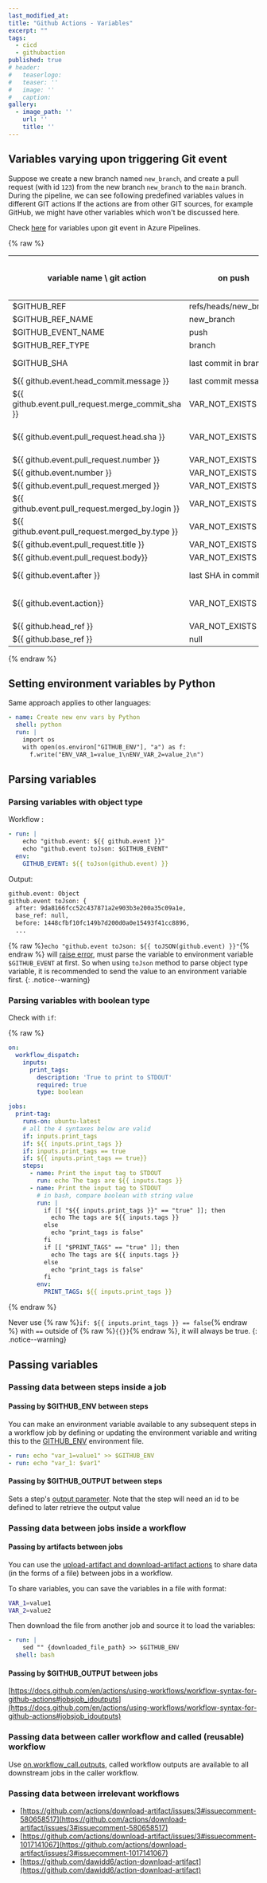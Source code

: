 ```yaml
---
last_modified_at:
title: "Github Actions - Variables"
excerpt: ""
tags:
  - cicd
  - githubaction
published: true
# header:
#   teaserlogo:
#   teaser: ''
#   image: ''
#   caption:
gallery:
  - image_path: ''
    url: ''
    title: ''
---
```

## Variables varying upon triggering Git event

Suppose we create a new branch named `new_branch`, and create a pull request (with id `123`) from the new branch `new_branch` to the `main` branch.
During the pipeline, we can see following predefined variables values in different GIT actions If the actions are from other GIT sources, for example GitHub, we might have other variables which won't be discussed here.

Check [here](https://copdips.com/2022/01/azure-pipeline-predefined-variables.html#variables-varying-upon-triggering-git-event) for variables upon git event in Azure Pipelines.

{% raw %}

| variable name \ git action                        | on push               | on pull request                                                                                                                            | on merge (after merge, a push event will be triggered))) | on manual trigger     |
| ------------------------------------------------- | --------------------- | ------------------------------------------------------------------------------------------------------------------------------------------ | -------------------------------------------------------- | --------------------- |
| $GITHUB_REF                                       | refs/heads/new_branch | refs/pull/123/merge                                                                                                                        | refs/heads/main                                          | refs/heads/new_branch |
| $GITHUB_REF_NAME                                  | new_branch            | 132/merge                                                                                                                                  | main                                                     | new_branch            |
| $GITHUB_EVENT_NAME                                | push                  | pull_request                                                                                                                               | pull_request_target                                      | workflow_dispatch     |
| $GITHUB_REF_TYPE                                  | branch                | branch                                                                                                                                     | branch                                                   | branch                |
| $GITHUB_SHA                                       | last commit in branch | workflow commit (not merge commit)                                                                                                         | merge commit                                             | last commit in branch |
| ${{ github.event.head_commit.message }}           | last commit message   | VAR_NOT_EXISTS                                                                                                                             | VAR_NOT_EXISTS                                           | VAR_NOT_EXISTS        |
| ${{ github.event.pull_request.merge_commit_sha }} | VAR_NOT_EXISTS        | merge commit                                                                                                                               | merge commit                                             | VAR_NOT_EXISTS        |
| ${{ github.event.pull_request.head.sha }}         | VAR_NOT_EXISTS        | last commit in PR (not merge commit)                                                                                                       | last commit in PR (not merge commit)                     | VAR_NOT_EXISTS        |
| ${{ github.event.pull_request.number }}           | VAR_NOT_EXISTS        | 123                                                                                                                                        | 123                                                      | VAR_NOT_EXISTS        |
| ${{ github.event.number }}                        | VAR_NOT_EXISTS        | 123                                                                                                                                        | 123                                                      | VAR_NOT_EXISTS        |
| ${{ github.event.pull_request.merged }}           | VAR_NOT_EXISTS        | false                                                                                                                                      | true                                                     | VAR_NOT_EXISTS        |
| ${{ github.event.pull_request.merged_by.login }}  | VAR_NOT_EXISTS        | null                                                                                                                                       | user login                                               | VAR_NOT_EXISTS        |
| ${{ github.event.pull_request.merged_by.type }}   | VAR_NOT_EXISTS        | null                                                                                                                                       | User, etc                                                | VAR_NOT_EXISTS        |
| ${{ github.event.pull_request.title }}            | VAR_NOT_EXISTS        | null or pr title                                                                                                                           | null or pr title                                         | VAR_NOT_EXISTS        |
| ${{ github.event.pull_request.body}}              | VAR_NOT_EXISTS        | null or pr body                                                                                                                            | null or pr bod                                           | VAR_NOT_EXISTS        |
| ${{ github.event.after }}                         | last SHA in commit    | last commit in PR (not merge commit)                                                                                                       | VAR_NOT_EXISTS                                           | VAR_NOT_EXISTS        |
| ${{ github.event.action}}                         | VAR_NOT_EXISTS        | opened, synchronize, edited, reopned, [etc](https://docs.github.com/en/actions/using-workflows/events-that-trigger-workflows#pull_request).. | closed                                                   | VAR_NOT_EXISTS        |
| ${{ github.head_ref }}                            | VAR_NOT_EXISTS        | new_branch                                                                                                                                 | new_branch                                               | VAR_NOT_EXISTS        |
| ${{ github.base_ref }}                            | null                  | main                                                                                                                                       | main                                                     | VAR_NOT_EXISTS        |

{% endraw %}

## Setting environment variables by Python

Same approach applies to other languages:

```yaml
- name: Create new env vars by Python
  shell: python
  run: |
    import os
    with open(os.environ["GITHUB_ENV"], "a") as f:
      f.write("ENV_VAR_1=value_1\nENV_VAR_2=value_2\n")
```

## Parsing variables

### Parsing variables with object type

Workflow :

```yaml
- run: |
    echo "github.event: ${{ github.event }}"
    echo "github.event toJson: $GITHUB_EVENT"
  env:
    GITHUB_EVENT: ${{ toJson(github.event) }}
```

Output:

```bash
github.event: Object
github.event toJson: {
  after: 9da8166fcc52c437871a2e903b3e200a35c09a1e,
  base_ref: null,
  before: 1448cfbf10fc149b7d200d0a0e15493f41cc8896,
  ...
```

{% raw %}`echo "github.event toJson: ${{ toJSON(github.event) }}"`{% endraw %} will [raise error](https://github.com/actions/runner/issues/1656#issuecomment-1030077729), must parse the variable to environment variable `$GITHUB_EVENT` at first. So when using `toJson` method to parse object type variable, it is recommended to send the value to an environment variable first.
{: .notice--warning}

### Parsing variables with boolean type

Check with `if`:

{% raw %}

```yaml
on:
  workflow_dispatch:
    inputs:
      print_tags:
        description: 'True to print to STDOUT'
        required: true
        type: boolean

jobs:
  print-tag:
    runs-on: ubuntu-latest
    # all the 4 syntaxes below are valid
    if: inputs.print_tags
    if: ${{ inputs.print_tags }}
    if: inputs.print_tags == true
    if: ${{ inputs.print_tags == true}}
    steps:
      - name: Print the input tag to STDOUT
        run: echo The tags are ${{ inputs.tags }}
      - name: Print the input tag to STDOUT
        # in bash, compare boolean with string value
        run: |
          if [[ "${{ inputs.print_tags }}" == "true" ]]; then
            echo The tags are ${{ inputs.tags }}
          else
            echo "print_tags is false"
          fi
          if [[ "$PRINT_TAGS" == "true" ]]; then
            echo The tags are ${{ inputs.tags }}
          else
            echo "print_tags is false"
          fi
        env:
          PRINT_TAGS: ${{ inputs.print_tags }}
```

{% endraw %}

Never use {% raw %}`if: ${{ inputs.print_tags }} == false`{% endraw %} with `==` outside of {% raw %}`{{}}`{% endraw %}, it will always be true.
{: .notice--warning}

## Passing variables

### Passing data between steps inside a job

#### Passing by $GITHUB_ENV between steps

You can make an environment variable available to any subsequent steps in a workflow job by defining or updating the environment variable and writing this to the [GITHUB_ENV](https://docs.github.com/en/actions/using-workflows/workflow-commands-for-github-actions#setting-an-environment-variable) environment file.

```yaml
- run: echo "var_1=value1" >> $GITHUB_ENV
- run: echo "var_1: $var1"
```

#### Passing by $GITHUB_OUTPUT between steps

Sets a step's [output parameter](https://docs.github.com/en/actions/using-workflows/workflow-commands-for-github-actions#setting-an-output-parameter). Note that the step will need an id to be defined to later retrieve the output value

### Passing data between jobs inside a workflow

#### Passing by artifacts between jobs

You can use the [upload-artifact and download-artifact actions](https://docs.github.com/en/actions/using-workflows/storing-workflow-data-as-artifacts#passing-data-between-jobs-in-a-workflow) to share data (in the forms of a file) between jobs in a workflow.

To share variables, you can save the variables in a file with format:

```bash
VAR_1=value1
VAR_2=value2
```

Then download the file from another job and source it to load the variables:

```yaml
- run: |
    sed "" {downloaded_file_path} >> $GITHUB_ENV
  shell: bash
```

#### Passing by $GITHUB_OUTPUT between jobs

[https://docs.github.com/en/actions/using-workflows/workflow-syntax-for-github-actions#jobsjob_idoutputs](https://docs.github.com/en/actions/using-workflows/workflow-syntax-for-github-actions#jobsjob_idoutputs)

### Passing data between caller workflow and called (reusable) workflow

Use [on.workflow_call.outputs](https://docs.github.com/en/actions/using-workflows/reusing-workflows#using-outputs-from-a-reusable-workflow), called workflow outputs are available to all downstream jobs in the caller workflow.

### Passing data between irrelevant workflows

- [https://github.com/actions/download-artifact/issues/3#issuecomment-580658517](https://github.com/actions/download-artifact/issues/3#issuecomment-580658517)
- [https://github.com/actions/download-artifact/issues/3#issuecomment-1017141067](https://github.com/actions/download-artifact/issues/3#issuecomment-1017141067)
- [https://github.com/dawidd6/action-download-artifact](https://github.com/dawidd6/action-download-artifact)
